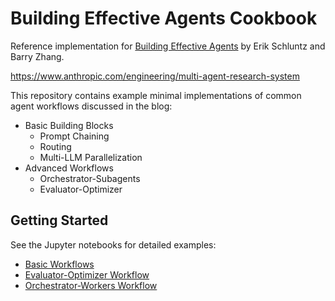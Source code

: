 <!--
 * @Author: Chunlei Cai
 * @Date: 2025-09-06 09:38:31
 * @LastEditTime: 2025-09-06 10:01:59
 * @LastEditors: Chunlei Cai
 * @FilePath: /deep_research/patterns/agents/README.md
 * @Description: 
-->
# Building Effective Agents Cookbook

Reference implementation for [Building Effective Agents](https://anthropic.com/research/building-effective-agents) by Erik Schluntz and Barry Zhang.

https://www.anthropic.com/engineering/multi-agent-research-system

This repository contains example minimal implementations of common agent workflows discussed in the blog:

- Basic Building Blocks
  - Prompt Chaining
  - Routing
  - Multi-LLM Parallelization
- Advanced Workflows
  - Orchestrator-Subagents
  - Evaluator-Optimizer

## Getting Started
See the Jupyter notebooks for detailed examples:

- [Basic Workflows](basic_workflows.ipynb)
- [Evaluator-Optimizer Workflow](evaluator_optimizer.ipynb) 
- [Orchestrator-Workers Workflow](orchestrator_workers.ipynb)